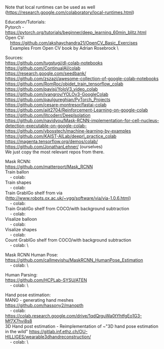 Note that local runtimes can be used as well (https://research.google.com/colaboratory/local-runtimes.html)

Education/Tutorials: \
  Pytorch - https://pytorch.org/tutorials/beginner/deep_learning_60min_blitz.html \
  Open CV:  \
&nbsp;&nbsp;&nbsp;&nbsp;https://github.com/akshaychandra21/OpenCV_Basic_Exercises \
&nbsp;&nbsp;&nbsp;&nbsp;Examples From Open CV book by Adrian Rosebrock  \

Sources:\
https://github.com/tugstugi/dl-colab-notebooks  \
https://github.com/ContinualAI/colab  \
https://research.google.com/seedbank/ \
https://github.com/zszazi/awesome-collection-of-google-colab-notebooks  \
https://github.com/RomRoc/objdet_train_tensorflow_colab \
https://github.com/pavisj/YoloV3_video_colab  \
https://github.com/ivangrov/YOLOv3-GoogleColab  \
https://github.com/paulgureghian/PyTorch_Projects \
https://github.com/cesare-montresor/fastai-colab  \
https://github.com/ajit2704/Reinforcement-Learning-on-google-colab  \
https://github.com/litcoderr/DeepIsolation  \
https://github.com/navidyou/Mask-RCNN-implementation-for-cell-nucleus-detection-executable-on-google-colab- \
https://github.com/vbosstech/machine-learning-by-examples \
https://github.com/KAIST-AILab/deeprl_practice_colab  \
https://magenta.tensorflow.org/demos/colab/ \
https://github.com/JonathanLehner/ (ourselves)  \
We just copy the most relevant repos from there.

Mask RCNN:  \
  https://github.com/matterport/Mask_RCNN \
  Train ballon  \
&nbsp;&nbsp;&nbsp;&nbsp;- colab:  \
  Train shapes  \
&nbsp;&nbsp;&nbsp;&nbsp;- colab:  \
  Train GrabIGo shelf from via (http://www.robots.ox.ac.uk/~vgg/software/via/via-1.0.6.html)  \
&nbsp;&nbsp;&nbsp;&nbsp;- colab:  \
  Train GrabIGo shelf from COCO/with background subtraction \
&nbsp;&nbsp;&nbsp;&nbsp;- colab:  \
  Visalize balloon \
&nbsp;&nbsp;&nbsp;&nbsp;- colab:  \
  Visalize shapes \
&nbsp;&nbsp;&nbsp;&nbsp;- colab:  \
  Count GrabIGo shelf from COCO/with background subtraction \
&nbsp;&nbsp;&nbsp;&nbsp;- colab:  \

Mask RCNN Human Pose: \
  https://github.com/callmevishu/MaskRCNN_HumanPose_Estimation  \
&nbsp;&nbsp;&nbsp;&nbsp;- colab:  \

Human Parsing:  \
  https://github.com/HCPLab-SYSU/ATEN \
&nbsp;&nbsp;&nbsp;&nbsp;- colab:  \



Hand pose estimation: \
  MANO - generating hand meshes \
  https://github.com/hassony2/manopth \
&nbsp;&nbsp;&nbsp;&nbsp;- colab: https://colab.research.google.com/drive/1qdQrguWa0tYhtfgEo1G3-Mf7X7hvi8s8  \
  3D Hand post estimation - Reimplementation of ~"3D hand pose estimation in the wild"
  https://gitlab.inf.ethz.ch/OU-HILLIGES/wearable3dhandreconstruction/  \
&nbsp;&nbsp;&nbsp;&nbsp;- colab:  \

